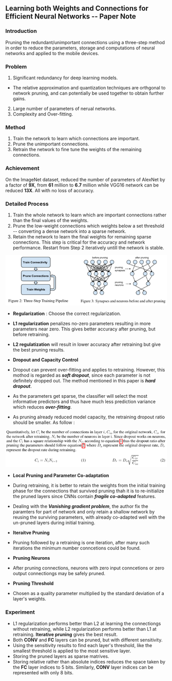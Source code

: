 ## Learning both Weights and Connections for Efficient Neural Networks -- Paper Note
### Introduction

Pruning the redundant/unimportant connections using a three-step method in order to reduce the parameters, storage and computations of neural networks and applied to the mobile devices.

### Problem

1. Significant redundancy for deep learning models.
 + The relative approximation and quantization techniques are orthgonal to network pruning, and can potentially be used together to obtain further gains.
2. Large number of parameters of nerual networks.
3. Complexity and Over-fitting.

### Method

1. Train the network to learn which connections are important.
2. Prune the unimportant connections.
3. Retrain the network to fine tune the weights of the remaining connections.

### Achievement

On the ImageNet dataset, reduced the number of parameters of AlexNet by a factor of **9X**, from **61** million to **6.7** million while VGG16 network can be reduced **13X**. All with no loss of accuracy.

### Detailed Process

1. Train the whole network to learn which are important connections rather than the final values of the weights.
2. Prune the low-weight connections which weights below a set threshold -- converting a dense network into a sparse network.
3. Retain the network to learn the final weights for remaining sparse connections. This step is critical for the accuracy and network performance. Restart from Step 2 iteratively untill the network is stable.

<p align="center">
<img src="img/process.png"/>
</p>

+ **Regularization** : Choose the correct regularization.
 + **L1 regularization** penalizes no-zero parameters resulting in more parameters near zero. This gives better accuracy after pruning, but before retraining.
 + **L2 regulatization** will result in lower accuracy after retraining but give the best pruning results.

+ **Dropout and Capacity Control**
 + Dropout can prevent over-fitting and applies to retraining. However, this mothod is regarded as ***soft dropout***, since each parameter is not definitely dropped out. The method mentioned in this paper is ***hard dropout***.
 + As the parameters get sparse, the classifier will select the most informative predictors and thus have much less prediction variance which reduces ***over-fitting***.
 + As pruning already reduced model capacity, the retraining dropout ratio should be smaller. As follow :

<p align="center">
<img src="img/dropout_ratio.png" alt="Dropout Ratio"/>
</p>

+ **Local Pruning and Parameter Co-adaptation**
 + During retraining, it is better to retain the weights from the initial training phase for the connections that survived pruning thah it is to re-initialize the pruned layers since CNNs contain ***fragile co-adapted*** features.
 + Dealing with the ***Vanishing gradient problem***, the author fix the paramters for part of network and only retain a shallow network by reusing the surviving parameters, with already co-adapted well with the un-pruned layers during initial training.

+ **Iteraitve Pruning**
 + Pruning followed by a retraining is one iteration, after many such iterations the minimum number conncetions could be found.

+ **Pruning Neurons**
 + After pruning connections, neurons with zero input conncetions or zero output connectiongs may be safely pruned.
 
+ **Pruning Threshold** 
 + Chosen as a quality parameter multiplied by the standard deviation of a layer's weights.

### Experiment

* L1 regularization performs better than L2 at learning the connectiongs without retraining, while L2 regularization performs better than L1 at retraining. **Iterative pruning** gives the best result.
* Both **CONV** and **FC** layers can be pruned, but with different sensitivity.
* Using the sensitivity results to find each layer's threshold, like the smallest threshold is applied to the most sensitive layer.
* Storing the pruned layers as sparse matrives.
* Storing relative rather than absolute indices reduces the space taken by the **FC** layer indices to 5 bits. Similarly, **CONV** layer indices can be represented with only 8 bits.
